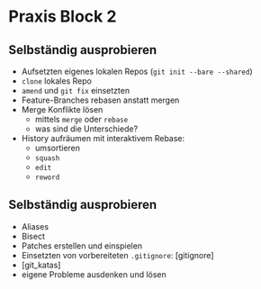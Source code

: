 Praxis Block 2
==============


Selbständig ausprobieren
------------------------

* Aufsetzten eigenes lokalen Repos (`git init --bare --shared`)
* `clone` lokales Repo
* `amend` und `git fix` einsetzten
* Feature-Branches rebasen anstatt mergen
* Merge Konflikte lösen
  * mittels `merge` oder `rebase`
  * was sind die Unterschiede?
* History aufräumen mit interaktivem Rebase:
  * umsortieren
  * `squash`
  * `edit`
  * `reword`


Selbständig ausprobieren
------------------------

* Aliases
* Bisect
* Patches erstellen und einspielen
* Einsetzten von vorbereiteten `.gitignore`: [gitignore]
* [git_katas]
* eigene Probleme ausdenken und lösen
